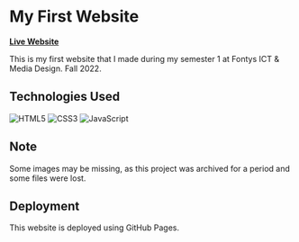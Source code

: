 # My First Website

[**Live Website**](https://krasnomakov.github.io/my_first_website/templates/index.html)

This is my first website that I made during my semester 1 at Fontys ICT & Media Design. Fall 2022.

## Technologies Used
![HTML5](https://img.shields.io/badge/html5-%23E34F26.svg?style=for-the-badge&logo=html5&logoColor=white)
![CSS3](https://img.shields.io/badge/css3-%231572B6.svg?style=for-the-badge&logo=css3&logoColor=white)
![JavaScript](https://img.shields.io/badge/javascript-%23323330.svg?style=for-the-badge&logo=javascript&logoColor=%23F7DF1E)

## Note
Some images may be missing, as this project was archived for a period and some files were lost.

## Deployment
This website is deployed using GitHub Pages. 
